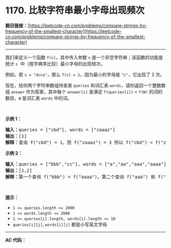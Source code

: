 # 1170. 比较字符串最小字母出现频次

**题目链接：**[https://leetcode-cn.com/problems/compare-strings-by-frequency-of-the-smallest-character](https://leetcode-cn.com/problems/compare-strings-by-frequency-of-the-smallest-character)

---

<div class="content__1Y2H">
 <div class="notranslate">
  <p>我们来定义一个函数&nbsp;<code>f(s)</code>，其中传入参数&nbsp;<code>s</code>&nbsp;是一个非空字符串；该函数的功能是统计&nbsp;<code>s</code> &nbsp;中（按字典序比较）最小字母的出现频次。</p> 
  <p>例如，若&nbsp;<code>s = "dcce"</code>，那么&nbsp;<code>f(s) = 2</code>，因为最小的字母是&nbsp;<code>"c"</code>，它出现了&nbsp;2 次。</p> 
  <p>现在，给你两个字符串数组待查表&nbsp;<code>queries</code>&nbsp;和词汇表&nbsp;<code>words</code>，请你返回一个整数数组&nbsp;<code>answer</code>&nbsp;作为答案，其中每个&nbsp;<code>answer[i]</code>&nbsp;是满足&nbsp;<code>f(queries[i])</code>&nbsp;&lt; <code>f(W)</code>&nbsp;的词的数目，<code>W</code>&nbsp;是词汇表&nbsp;<code>words</code>&nbsp;中的词。</p> 
  <p>&nbsp;</p> 
  <p><strong>示例 1：</strong></p> 
  <pre class="language-text"><strong>输入：</strong>queries = ["cbd"], words = ["zaaaz"]
<strong>输出：</strong>[1]
<strong>解释：</strong>查询 f("cbd") = 1，而 f("zaaaz") = 3 所以 f("cbd") &lt; f("zaaaz")。
</pre> 
  <p><strong>示例 2：</strong></p> 
  <pre class="language-text"><strong>输入：</strong>queries = ["bbb","cc"], words = ["a","aa","aaa","aaaa"]
<strong>输出：</strong>[1,2]
<strong>解释：</strong>第一个查询 f("bbb") &lt; f("aaaa")，第二个查询 f("aaa") 和 f("aaaa") 都 &gt; f("cc")。
</pre> 
  <p>&nbsp;</p> 
  <p><strong>提示：</strong></p> 
  <ul> 
   <li><code>1 &lt;= queries.length &lt;= 2000</code></li> 
   <li><code>1 &lt;= words.length &lt;= 2000</code></li> 
   <li><code>1 &lt;= queries[i].length, words[i].length &lt;= 10</code></li> 
   <li><code>queries[i][j]</code>, <code>words[i][j]</code>&nbsp;都是小写英文字母</li> 
  </ul> 
 </div>
</div>

---

**AC 代码：**

```java

```